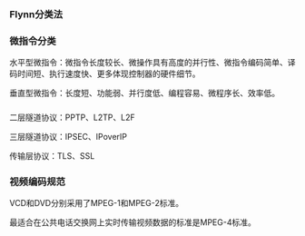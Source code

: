 ### Flynn分类法

### 微指令分类

水平型微指令：微指令长度较长、微操作具有高度的并行性、微指令编码简单、译码时间短、执行速度快、更多体现控制器的硬件细节。

垂直型微指令：长度短、功能弱、并行度低、编程容易、微程序长、效率低。

###

二层隧道协议：PPTP、L2TP、L2F

三层隧道协议：IPSEC、IPoverIP

传输层协议：TLS、SSL


### 视频编码规范

VCD和DVD分别采用了MPEG-1和MPEG-2标准。

最适合在公共电话交换网上实时传输视频数据的标准是MPEG-4标准。





